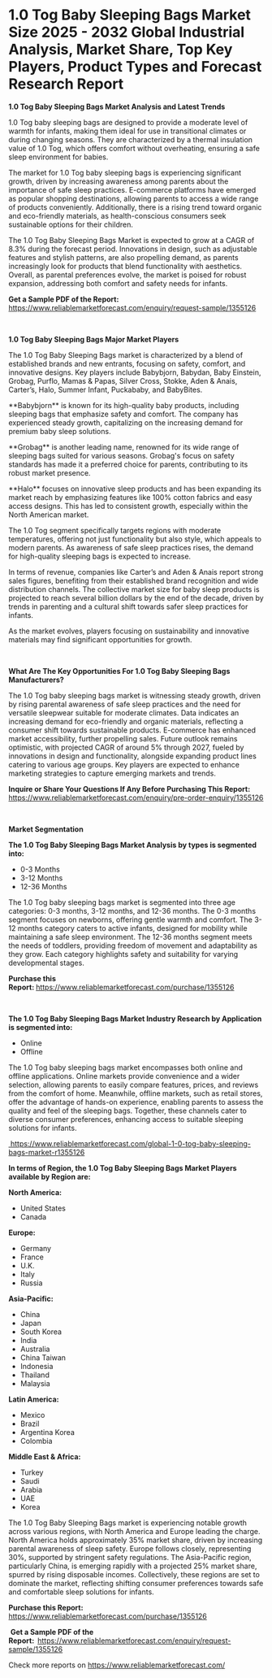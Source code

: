 <p><h1>1.0 Tog Baby Sleeping Bags Market Size 2025 - 2032 Global Industrial Analysis, Market Share, Top Key Players, Product Types and Forecast Research Report</h1></p><p><strong>1.0 Tog Baby Sleeping Bags Market Analysis and Latest Trends</strong></p>
<p><p>1.0 Tog baby sleeping bags are designed to provide a moderate level of warmth for infants, making them ideal for use in transitional climates or during changing seasons. They are characterized by a thermal insulation value of 1.0 Tog, which offers comfort without overheating, ensuring a safe sleep environment for babies.</p><p>The market for 1.0 Tog baby sleeping bags is experiencing significant growth, driven by increasing awareness among parents about the importance of safe sleep practices. E-commerce platforms have emerged as popular shopping destinations, allowing parents to access a wide range of products conveniently. Additionally, there is a rising trend toward organic and eco-friendly materials, as health-conscious consumers seek sustainable options for their children.</p><p>The 1.0 Tog Baby Sleeping Bags Market is expected to grow at a CAGR of 8.3% during the forecast period. Innovations in design, such as adjustable features and stylish patterns, are also propelling demand, as parents increasingly look for products that blend functionality with aesthetics. Overall, as parental preferences evolve, the market is poised for robust expansion, addressing both comfort and safety needs for infants.</p></p>
<p><strong>Get a Sample PDF of the Report:&nbsp;</strong> <a href="https://www.reliablemarketforecast.com/enquiry/request-sample/1355126?utm_campaign=2280&utm_medium=2&utm_source=Github&utm_content=ia&utm_term=10022025&utm_id=10-tog-baby-sleeping-bags">https://www.reliablemarketforecast.com/enquiry/request-sample/1355126</a></p>
<p>&nbsp;</p>
<p><strong>1.0 Tog Baby Sleeping Bags Major Market Players</strong></p>
<p><p>The 1.0 Tog Baby Sleeping Bags market is characterized by a blend of established brands and new entrants, focusing on safety, comfort, and innovative designs. Key players include Babybjorn, Babydan, Baby Einstein, Grobag, Purflo, Mamas & Papas, Silver Cross, Stokke, Aden & Anais, Carter’s, Halo, Summer Infant, Puckababy, and BabyBites.</p><p>**Babybjorn** is known for its high-quality baby products, including sleeping bags that emphasize safety and comfort. The company has experienced steady growth, capitalizing on the increasing demand for premium baby sleep solutions. </p><p>**Grobag** is another leading name, renowned for its wide range of sleeping bags suited for various seasons. Grobag's focus on safety standards has made it a preferred choice for parents, contributing to its robust market presence. </p><p>**Halo** focuses on innovative sleep products and has been expanding its market reach by emphasizing features like 100% cotton fabrics and easy access designs. This has led to consistent growth, especially within the North American market.</p><p>The 1.0 Tog segment specifically targets regions with moderate temperatures, offering not just functionality but also style, which appeals to modern parents. As awareness of safe sleep practices rises, the demand for high-quality sleeping bags is expected to increase.</p><p>In terms of revenue, companies like Carter’s and Aden & Anais report strong sales figures, benefiting from their established brand recognition and wide distribution channels. The collective market size for baby sleep products is projected to reach several billion dollars by the end of the decade, driven by trends in parenting and a cultural shift towards safer sleep practices for infants.</p><p>As the market evolves, players focusing on sustainability and innovative materials may find significant opportunities for growth.</p></p>
<p>&nbsp;</p>
<p><strong>What Are The Key Opportunities For 1.0 Tog Baby Sleeping Bags Manufacturers?</strong></p>
<p><p>The 1.0 Tog baby sleeping bags market is witnessing steady growth, driven by rising parental awareness of safe sleep practices and the need for versatile sleepwear suitable for moderate climates. Data indicates an increasing demand for eco-friendly and organic materials, reflecting a consumer shift towards sustainable products. E-commerce has enhanced market accessibility, further propelling sales. Future outlook remains optimistic, with projected CAGR of around 5% through 2027, fueled by innovations in design and functionality, alongside expanding product lines catering to various age groups. Key players are expected to enhance marketing strategies to capture emerging markets and trends.</p></p>
<p><strong>Inquire or Share Your Questions If Any Before Purchasing This Report:</strong> <a href="https://www.reliablemarketforecast.com/enquiry/pre-order-enquiry/1355126?utm_campaign=2280&utm_medium=2&utm_source=Github&utm_content=ia&utm_term=10022025&utm_id=10-tog-baby-sleeping-bags">https://www.reliablemarketforecast.com/enquiry/pre-order-enquiry/1355126</a></p>
<p>&nbsp;</p>
<p><strong>Market Segmentation</strong></p>
<p><strong>The 1.0 Tog Baby Sleeping Bags Market Analysis by types is segmented into:</strong></p>
<p><ul><li>0-3 Months</li><li>3-12 Months</li><li>12-36 Months</li></ul></p>
<p><p>The 1.0 Tog baby sleeping bags market is segmented into three age categories: 0-3 months, 3-12 months, and 12-36 months. The 0-3 months segment focuses on newborns, offering gentle warmth and comfort. The 3-12 months category caters to active infants, designed for mobility while maintaining a safe sleep environment. The 12-36 months segment meets the needs of toddlers, providing freedom of movement and adaptability as they grow. Each category highlights safety and suitability for varying developmental stages.</p></p>
<p><strong>Purchase this Report:&nbsp;</strong><a href="https://www.reliablemarketforecast.com/purchase/1355126?utm_campaign=2280&utm_medium=2&utm_source=Github&utm_content=ia&utm_term=10022025&utm_id=10-tog-baby-sleeping-bags">https://www.reliablemarketforecast.com/purchase/1355126</a></p>
<p>&nbsp;</p>
<p><strong>The 1.0 Tog Baby Sleeping Bags Market Industry Research by Application is segmented into:</strong></p>
<p><ul><li>Online</li><li>Offline</li></ul></p>
<p><p>The 1.0 Tog baby sleeping bags market encompasses both online and offline applications. Online markets provide convenience and a wider selection, allowing parents to easily compare features, prices, and reviews from the comfort of home. Meanwhile, offline markets, such as retail stores, offer the advantage of hands-on experience, enabling parents to assess the quality and feel of the sleeping bags. Together, these channels cater to diverse consumer preferences, enhancing access to suitable sleeping solutions for infants.</p></p>
<p><a href="https://www.reliablemarketforecast.com/global-1-0-tog-baby-sleeping-bags-market-r1355126?utm_campaign=2280&utm_medium=2&utm_source=Github&utm_content=ia&utm_term=10022025&utm_id=10-tog-baby-sleeping-bags">&nbsp;https://www.reliablemarketforecast.com/global-1-0-tog-baby-sleeping-bags-market-r1355126</a></p>
<p><strong>In terms of Region, the 1.0 Tog Baby Sleeping Bags Market Players available by Region are:</strong></p>
<p>
    <p> <strong> North America: </strong>
        <ul>
            <li>United States</li>
            <li>Canada</li>
        </ul>
        </p> 
    <p> <strong> Europe: </strong>
        <ul>
            <li>Germany</li>
            <li>France</li>
            <li>U.K.</li>
            <li>Italy</li>
            <li>Russia</li>
        </ul>
        </p> 
    <p> <strong> Asia-Pacific: </strong>
        <ul>
            <li>China</li>
            <li>Japan</li>
            <li>South Korea</li>
            <li>India</li>
            <li>Australia</li>
            <li>China Taiwan</li>
            <li>Indonesia</li>
            <li>Thailand</li>
            <li>Malaysia</li>
        </ul>
        </p> 
    <p> <strong> Latin America: </strong>
        <ul>
            <li>Mexico</li>
            <li>Brazil</li>
            <li>Argentina Korea</li>
            <li>Colombia</li>
        </ul>
        </p> 
    <p> <strong> Middle East & Africa: </strong>
        <ul>
            <li>Turkey</li>
            <li>Saudi</li>
            <li>Arabia</li>
            <li>UAE</li>
            <li>Korea</li>
        </ul>
    </p>
    </p>
<p><p>The 1.0 Tog Baby Sleeping Bags market is experiencing notable growth across various regions, with North America and Europe leading the charge. North America holds approximately 35% market share, driven by increasing parental awareness of sleep safety. Europe follows closely, representing 30%, supported by stringent safety regulations. The Asia-Pacific region, particularly China, is emerging rapidly with a projected 25% market share, spurred by rising disposable incomes. Collectively, these regions are set to dominate the market, reflecting shifting consumer preferences towards safe and comfortable sleep solutions for infants.</p></p>
<p><strong>Purchase this Report: </strong><a href="https://www.reliablemarketforecast.com/purchase/1355126?utm_campaign=2280&utm_medium=2&utm_source=Github&utm_content=ia&utm_term=10022025&utm_id=10-tog-baby-sleeping-bags">https://www.reliablemarketforecast.com/purchase/1355126</a></p>
<p>&nbsp;<strong>Get a Sample PDF of the Report:&nbsp;&nbsp;</strong><a href="https://www.reliablemarketforecast.com/enquiry/request-sample/1355126?utm_campaign=2280&utm_medium=2&utm_source=Github&utm_content=ia&utm_term=10022025&utm_id=10-tog-baby-sleeping-bags">https://www.reliablemarketforecast.com/enquiry/request-sample/1355126</a></p>
<p><strong></strong></p>
<p>Check more reports on <a href="https://www.reliablemarketforecast.com/?utm_campaign=2280&utm_medium=2&utm_source=Github&utm_content=ia&utm_term=10022025&utm_id=10-tog-baby-sleeping-bags">https://www.reliablemarketforecast.com/</a></p>